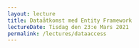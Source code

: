 ```yaml
---
layout: lecture
title: Dataåtkomst med Entity Framework
lectureDate: Tisdag den 23:e Mars 2021
permalink: /lectures/dataaccess
---
```

